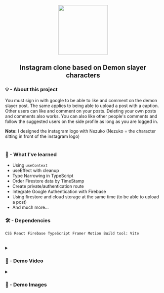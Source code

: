 
<div align="center">
 <img src="https://user-images.githubusercontent.com/71933266/190630869-9dc844dd-a66c-4b9a-bae6-19a89e0c253f.png" width='160px'/>

 <h2> Instagram clone based on Demon slayer characters </h2>  
</div>


### 💡 - About this project
You must sign in with google to be able to like and comment on the demon slayer post. The same applies to being able to upload a post with a caption. Other users can like and comment on your posts. Deleting your own posts and comments also works. You can also like other people's comments and follow the 
suggested users on the side profile as long as you are logged in.

**Note:** I designed the instagram logo with Nezuko (Nezuko = the character sitting in front of the instagram logo) <br><br>


### 🧠 - What I've learned 

- Using `useContext`
- useEffect with cleanup
- Type Narrowing in TypeScript
- Order Firestore data by TimeStamp
- Create private/authentication route
- Integrate Google Authentication with Firebase
- Using firestore and cloud storage at the same time (to be able to upload a post)
- And much more...

### 🛠️ - Dependencies 
`CSS` &nbsp;`React` &nbsp;`Firebase` &nbsp;`TypeScript` &nbsp;`Framer Motion` &nbsp;`Build tool: Vite`

<br>  

<details>
<summary><h3> 🎥 - Demo Video </h3></summary>
<video src="https://user-images.githubusercontent.com/71933266/191236258-14dea048-fe10-4e85-a9ee-73666dce626b.mp4
" controls="controls" >
</video>
</details>

 <details>
<summary><h3> 📸 - Demo Images </h3></summary>

![2](https://user-images.githubusercontent.com/71933266/198506815-4eba2e61-c8e6-479a-982e-bbd1fb5ad370.png)

#

![3](https://user-images.githubusercontent.com/71933266/198506821-8e4d38d3-212f-4b20-95c1-25efc3a1679f.png)

#

![4](https://user-images.githubusercontent.com/71933266/198506828-740dd16a-bbf3-4404-889f-56c1a4dc16ad.png)

#

![6](https://user-images.githubusercontent.com/71933266/198506838-ca48a34f-c8ef-4c01-b41e-a418975481d4.png)

</details>





